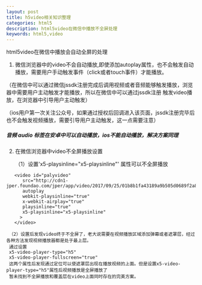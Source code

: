 ```yaml
---
layout: post
title: h5video相关知识整理
categories: html5
description: html5video在微信中播放不全屏处理
keywords: html5,video
---
```


html5video在微信中播放会自动全屏的处理

1. 微信浏览器中的video不会自动播放,即使添加autoplay属性，也不会触发自动播放，需要用户手动触发事件（click或者touch事件）才能播放。

（在微信中可以通过微信jssdk注册完成后调用视频或者音频能够触发播放，浏览器中需要用户主动触发才能播放，所以在微信中可以通过jssdk注册
触发video播放，在浏览器中引导用户主动触发）

（ios用户第一次关注公众号，如果通过授权后回调进入该页面，jssdk注册完毕后也不会触发视频播放，需要引导用户主动触发，这一点需要注意）

##### 音频 audio 标签在安卓中可以自动播放，ios不能自动播放，解决方案同理

[项目演示地址]: https://www.newscctv.net/tap2cdn/video/activities/2017-10/guoqin_photo/index.html

2. 在微信浏览器中video不全屏播放设置

    （1）设置'x5-playsinline="x5-playsinline"' 属性可以不全屏播放
 ```
    <video id="palyvideo"
       src="http://cdn1-jper.foundao.com/jper/app/video/2017/09/25/01b8b1fa43189a9b505d0689f2a879ab.mp4"
       autoplay
       webkit-playsinline="true"
       x-webkit-airplay="true"
       playsinline="true"
       x5-playsinline="x5-playsinline"
      >
    </video>
 ```

     （2）设置后发现video终于不全屏了，老大说需要在视频播放区域添加弹幕或者遮罩层，经过各种方法发现视频播放器都是处于最上层。
     通过设置
     x5-video-player-type="h5"
     x5-video-player-fullscreen="true"
     这两个属性后发现通过定位可以使遮罩层出现在播放视频的上面。但是设置x5-video-player-type="h5"属性后视频播放是全屏播放了
     暂未找到不全屏播放和覆盖层在video上面同时存在的完美方案。